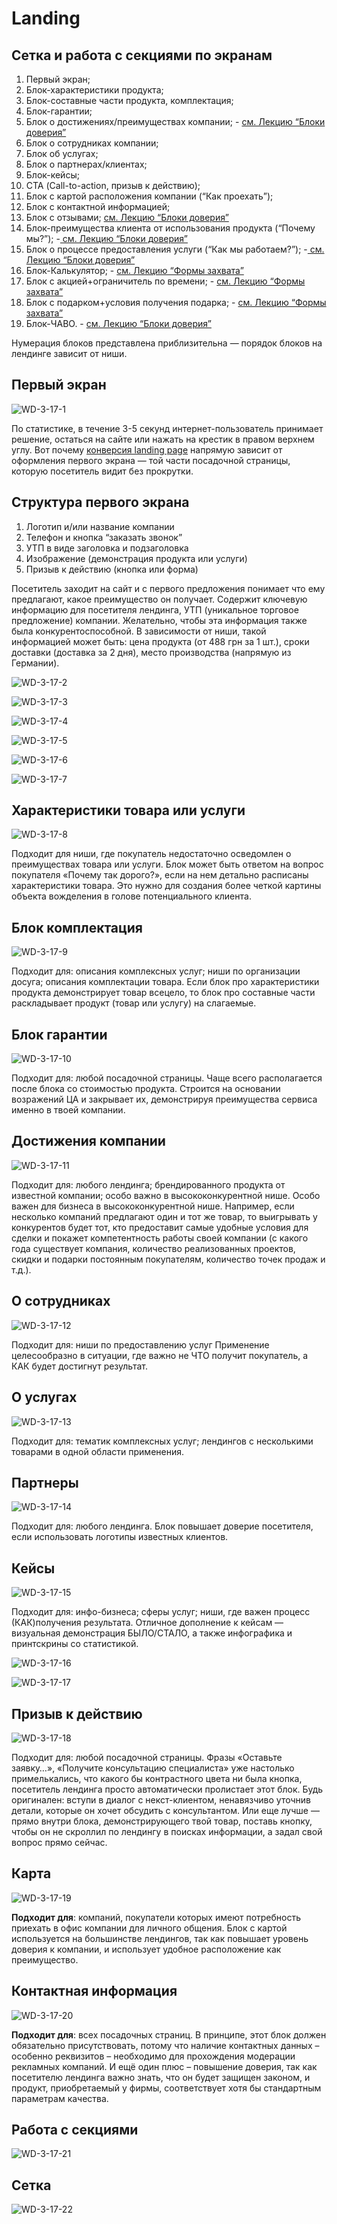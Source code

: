 # Landing
## Сетка и работа с секциями по экранам
1. Первый экран;
2. Блок-характеристики продукта;
3. Блок-составные части продукта, комплектация;
4. Блок-гарантии;
5. Блок о достижениях/преимуществах компании; - [см. Лекцию “Блоки доверия”](#)
6. Блок о сотрудниках компании;
7. Блок об услугах;
8. Блок о партнерах/клиентах;
9. Блок-кейсы;
10. СТА (Call-to-action, призыв к действию);
11. Блок с картой расположения компании (“Как проехать”);
12. Блок с контактной информацией;
13. Блок с отзывами; [см. Лекцию “Блоки доверия”](#)
14. Блок-преимущества клиента от использования продукта (“Почему мы?”); -[ см. Лекцию “Блоки доверия”](#)
15. Блок о процессе предоставления услуги (“Как мы работаем?”); -[ см. Лекцию “Блоки доверия”](#)
16. Блок-Калькулятор; - [см. Лекцию “Формы захвата”](#)
17. Блок с акцией+ограничитель по времени; - [см. Лекцию “Формы захвата”](#)
18. Блок с подарком+условия получения подарка; - [см. Лекцию “Формы захвата”](#)
19. Блок-ЧАВО. - [см. Лекцию “Блоки доверия”](#)

Нумерация блоков представлена приблизительна — порядок блоков на лендинге зависит от ниши.

## Первый экран
![WD-3-17-1](/images/2019/03/wd-3-17-1.png)

По статистике, в течение 3-5 секунд интернет-пользователь принимает решение, остаться на сайте или нажать на крестик в правом верхнем углу. Вот почему [конверсия landing page](https://convertmonster.ru/landing-page/) напрямую зависит от оформления первого экрана — той части посадочной страницы, которую посетитель видит без прокрутки.

## Структура первого экрана
1. Логотип и/или название компании
2. Телефон и кнопка “заказать звонок”
3. УТП в виде заголовка и подзаголовка
4. Изображение (демонстрация продукта или услуги)
5. Призыв к действию (кнопка или форма)

Посетитель заходит на сайт и с первого предложения понимает что ему предлагают, какое преимущество он получает.
Содержит ключевую информацию для посетителя лендинга, УТП (уникальное торговое предложение)  компании. Желательно, чтобы эта информация также была конкурентоспособной. В зависимости от ниши, такой информацией может быть: цена продукта (от 488 грн за 1 шт.), сроки доставки (доставка за 2 дня), место производства (напрямую из Германии).


![WD-3-17-2](/images/2019/03/wd-3-17-2.png)

![WD-3-17-3](/images/2019/03/wd-3-17-3.png)

![WD-3-17-4](/images/2019/03/wd-3-17-4.png)

![WD-3-17-5](/images/2019/03/wd-3-17-5.png)

![WD-3-17-6](/images/2019/03/wd-3-17-6.png)

![WD-3-17-7](/images/2019/03/wd-3-17-7.png)

## Характеристики товара или услуги
![WD-3-17-8](/images/2019/03/wd-3-17-8.png)

Подходит для ниши, где покупатель недостаточно осведомлен о преимуществах товара или услуги.
Блок может быть ответом на вопрос покупателя «Почему так дорого?», если на нем детально расписаны характеристики товара. Это нужно для создания более четкой картины объекта вожделения в голове потенциального клиента.


## Блок комплектация
![WD-3-17-9](/images/2019/03/wd-3-17-9.png)

Подходит для: описания комплексных услуг; ниши по организации досуга; описания комплектации товара.
Если блок про характеристики продукта демонстрирует товар всецело, то блок про составные части раскладывает продукт (товар или услугу) на слагаемые.


## Блок гарантии
![WD-3-17-10](/images/2019/03/wd-3-17-10.png)

Подходит для: любой посадочной страницы.
Чаще всего располагается после блока со стоимостью продукта. Строится на основании возражений ЦА и закрывает их, демонстрируя преимущества сервиса именно в твоей компании.

## Достижения компании
![WD-3-17-11](/images/2019/03/wd-3-17-11.png)

Подходит для: любого лендинга; брендированного продукта от известной компании; особо важно в высококонкурентной нише.
Особо важен для бизнеса в высококонкурентной нише. Например, если несколько компаний предлагают один и тот же товар, то выигрывать у конкурентов будет тот, кто предоставит самые удобные условия для сделки и покажет компетентность работы своей компании (с какого года существует компания, количество реализованных проектов, скидки и подарки постоянным покупателям, количество точек продаж и т.д.).

## О сотрудниках
![WD-3-17-12](/images/2019/03/wd-3-17-12.png)

Подходит для: ниши по предоставлению услуг
Применение целесообразно в ситуации, где важно не ЧТО получит покупатель, а КАК будет достигнут результат.

## О услугах
![WD-3-17-13](/images/2019/03/wd-3-17-13.png)

Подходит для: тематик комплексных услуг; лендингов с несколькими товарами в одной области применения.
## Партнеры
![WD-3-17-14](/images/2019/03/wd-3-17-14.png)

Подходит для: любого лендинга.
Блок повышает доверие посетителя, если использовать логотипы известных клиентов.

## Кейсы
![WD-3-17-15](/images/2019/03/wd-3-17-15.png)

Подходит для: инфо-бизнеса; сферы услуг; ниши, где важен процесс (КАК)получения результата.
Отличное дополнение к кейсам — визуальная демонстрация БЫЛО/СТАЛО, а также инфографика и принтскрины со статистикой.


![WD-3-17-16](/images/2019/03/wd-3-17-16.png)

![WD-3-17-17](/images/2019/03/wd-3-17-17.png)
## Призыв к действию
![WD-3-17-18](/images/2019/03/wd-3-17-18.png)

Подходит для: любой посадочной страницы.
Фразы «Оставьте заявку…», «Получите консультацию специалиста» уже настолько примелькались, что какого бы контрастного цвета ни была кнопка, посетитель лендинга просто автоматически пролистает этот блок. Будь оригинален: вступи в диалог с некст-клиентом, ненавязчиво уточнив детали, которые он хочет обсудить с консультантом. Или еще лучше — прямо внутри блока, демонстрирующего твой товар, поставь кнопку, чтобы он не скроллил по лендингу в поисках информации, а задал свой вопрос прямо сейчас.

## Карта
![WD-3-17-19](/images/2019/03/wd-3-17-19.png)

**Подходит для**: компаний, покупатели которых имеют потребность приехать в офис компании для личного общения.
Блок с картой используется на большинстве лендингов, так как повышает уровень доверия к компании, и использует удобное расположение как преимущество.

## Контактная информация
![WD-3-17-20](/images/2019/03/wd-3-17-20.png)

**Подходит для**: всех посадочных страниц.
В принципе, этот блок должен обязательно присутствовать, потому что наличие контактных данных – особенно реквизитов – необходимо для прохождения модерации рекламных компаний. И ещё один плюс – повышение доверия, так как посетителю лендинга важно знать, что он  будет защищен законом, и продукт, приобретаемый у фирмы, соответствует хотя бы стандартным параметрам качества.

## Работа с секциями
![WD-3-17-21](/images/2019/03/wd-3-17-21.png)
## Сетка
![WD-3-17-22](/images/2019/03/wd-3-17-22.png)
